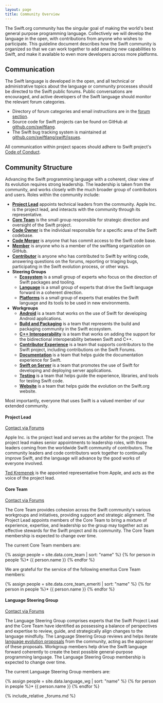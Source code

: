 ```yaml
---
layout: page
title: Community Overview
---
```


The Swift.org community has the singular goal of making the world's best general purpose programming language.  Collectively we will develop the language in the open, with contributions from anyone who wishes to participate.  This guideline document describes how the Swift community is organized so that we can work together to add amazing new capabilities to Swift, and make it available to even more developers across more platforms.


## Communication

The Swift language is developed in the open, and all technical or administrative topics about the language or community processes should be directed to the Swift public forums. Public conversations are encouraged, and active developers of the Swift language should monitor the relevant forum categories.

* Directory of forum categories and email instructions are in the [forum section](#forums).
* Source code for Swift projects can be found on GitHub at [github.com/swiftlang][github].
* The Swift bug tracking system is maintained at [github.com/swiftlang/swift/issues][bugtracker].

All communication within project spaces should adhere to Swift project's [Code of Conduct](/code-of-conduct).

## Community Structure

Advancing the Swift programming language with a coherent, clear view of its evolution requires strong leadership.  The leadership is taken from the community, and works closely with the much broader group of contributors and users. Roles within the community include:


* __[Project Lead](#project-lead)__ appoints technical leaders from the community.  Apple Inc. is the project lead, and interacts with the community through its representative.
* __[Core Team](#core-team)__ is the small group responsible for strategic direction and oversight of the Swift project.
* __[Code Owner](/contributing/#code-owners)__ is the individual responsible for a specific area of the Swift codebase.
* __[Code Merger](/contributing/#code-merger)__ is anyone that has commit access to the Swift code base.
* __[Member](/contributing/#member)__ is anyone who is a member of the swiftlang organization on GitHub.
* __[Contributor](/contributing/#contributor)__ is anyone who has contributed to Swift by writing code, answering questions on the forums, reporting or triaging bugs, participating in the Swift evolution process, or other ways.
* __Steering Groups__
   * __[Ecosystem](/ecosystem-steering-group)__ is a small group of experts who focus on the direction of Swift packages and tooling.
   * __[Language](#language-steering-group)__ is a small group of experts that drive the Swift language forward in a coherent direction.
   * __[Platforms](/platform-steering-group)__ is a small group of experts that enables the Swift language and its tools to be used in new environments.
* __Workgroups__
   * __[Android](/android-workgroup)__ is a team that works on the use of Swift for developing Android applications.
   * __[Build and Packaging](/build-and-packaging-workgroup)__ is a team that represents the build and packaging community in the Swift ecosystem.
   * __[C++ Interoperability](/cxx-interop-workgroup)__ is a team that works on adding the support for the bidirectional interoperability between Swift and C++.
   * __[Contributor Experience](/contributor-experience-workgroup)__ is a team that supports contributors to the Swift project, including contributions on the Swift Forums.
   * __[Documentation](/documentation-workgroup)__ is a team that helps guide the documentation experience for Swift.
   * __[Swift on Server](/sswg)__ is a team that promotes the use of Swift for developing and deploying server applications.
   * __[Testing](/testing-workgroup)__ is a team that helps guide the experience, libraries, and tools for testing Swift code.
   * __[Website](/website-workgroup/)__ is a team that helps guide the evolution on the Swift.org website.

Most importantly, everyone that uses Swift is a valued member of our extended community.

#### Project Lead

[Contact via Forums](https://forums.swift.org/new-message?username=tkremenek)

Apple Inc. is the project lead and serves as the arbiter for the project.  The project lead makes senior appointments to leadership roles, with those leaders coming from the worldwide Swift community of contributors.  The community leaders and code contributors work together to continually improve Swift, and the language will advance by the good works of everyone involved.

[Ted Kremenek](mailto:kremenek@apple.com) is the appointed representative from Apple, and acts as the voice of the project lead.

#### Core Team

[Contact via Forums](https://forums.swift.org/new-message?groupname=core-team)

The Core Team provides cohesion across the Swift community's various workgroups and initiatives, providing support and strategic alignment. The Project Lead appoints members of the Core Team to bring a mixture of experience, expertise, and leadership so the group may together act as effective stewards for the Swift project and its community. The Core Team membership is expected to change over time.

The current Core Team members are:

{% assign people = site.data.core_team | sort: "name" %}
{% for person in people %}* {{ person.name }}
{% endfor %}

We are grateful for the service of the following emeritus Core Team members:

{% assign people = site.data.core_team_emeriti | sort: "name" %}
{% for person in people %}* {{ person.name }}
{% endfor %}


#### Language Steering Group

[Contact via Forums](https://forums.swift.org/new-message?groupname=language-workgroup)

The Language Steering Group comprises experts that the Swift Project Lead and the Core Team have identified as possessing a balance of perspectives and expertise to review, guide, and strategically align changes to the language mindfully.  The Language Steering Group reviews and helps iterate [language evolution proposals](/contributing/#evolution-process) from the community, acting as the approver of these proposals.  Workgroup members help drive the Swift language forward coherently to create the best possible general-purpose programming language.  The Language Steering Group membership is expected to change over time.

The current Language Steering Group members are:

{% assign people = site.data.language_wg | sort: "name" %}
{% for person in people %}* {{ person.name }}
{% endfor %}

{% include_relative _forums.md %}


[homepage]: ./index.html "Swift.org home page"
[community]: ./community.html  "Swift.org community overview"
[contributing_code]: /contributing/#contributing-code  "Contributing Code"
[test_guide]: ./test_guide.html "Detailed guide to writing good Swift tests"
[blog]: ./blog_home.html  "Swift.org engineering blog"
[faq]: ./faq.html  "The FAQ for all things Swift.org"
[downloads]: ./downloads.html  "Download recent builds of Swift tools"
[forums]:  ./forums.html
[contributors]: ./CONTRIBUTORS.txt "View all Swift project authors"
[owners]: ./CODE_OWNERS.txt "View all Swift project code owners"
[license]: ./LICENSE.txt "View the Swift license"


[email-conduct]: mailto:conduct@swift.org  "Send email to the code of conduct working group"
[email-owners]: mailto:code-owners@forums.swift.org  "Send email to the code owners"
[email-users]: mailto:swift-users@swift.org  "Email other users of Swift"
[email-devs]: mailto:swift-dev@swift.org  "Email the developer discussion list"
[email-lead]: mailto:project-lead@swift.org "The leaders at Apple responsible for Swift.org"

[github]: https://github.com/swiftlang "The Swift organization on GitHub"
[repo]: git+ssh://github.com/apple "Link to the repo hosted on GitHub"
[bugtracker]:  http://github.com/swiftlang/swift/issues

[swift-apple]: https://developer.apple.com/swift  "Apple developer home page for Swift"
